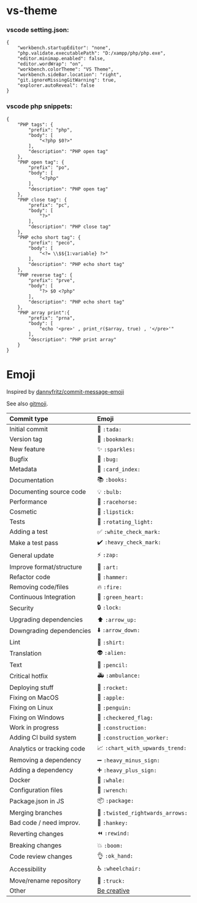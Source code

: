 # vs-theme

### vscode setting.json:
```
{
    "workbench.startupEditor": "none",
    "php.validate.executablePath": "D:/xampp/php/php.exe",
    "editor.minimap.enabled": false,
    "editor.wordWrap": "on",
    "workbench.colorTheme": "VS Theme",
    "workbench.sideBar.location": "right",
    "git.ignoreMissingGitWarning": true,
    "explorer.autoReveal": false
}
```

### vscode php snippets:
```
{
	"PHP tags": {
        "prefix": "php",
        "body": [
            "<?php $0?>"
        ],
        "description": "PHP open tag"
    },
    "PHP open tag": {
        "prefix": "po",
        "body": [
            "<?php"
        ],
        "description": "PHP open tag"
    },
    "PHP close tag": {
        "prefix": "pc",
        "body": [
            "?>"
        ],
        "description": "PHP close tag"
    },
    "PHP echo short tag": {
        "prefix": "peco",
        "body": [
            "<?= \\$${1:variable} ?>"
        ],
        "description": "PHP echo short tag"
    },
	"PHP reverse tag": {
        "prefix": "prve",
        "body": [
            "?> $0 <?php"
        ],
        "description": "PHP echo short tag"
    },    
	"PHP array print":{
		"prefix": "prna",
		"body": [
			"echo '<pre>' , print_r($array, true) , '</pre>'"
		],
		"description": "PHP print array"
	}
}
```

# Emoji
Inspired by [dannyfritz/commit-message-emoji](https://github.com/dannyfritz/commit-message-emoji)

See also [gitmoji](https://gitmoji.carloscuesta.me/).

|   Commit type              | Emoji                                         |
|:---------------------------|:----------------------------------------------|
| Initial commit             | :tada: `:tada:`                               |
| Version tag                | :bookmark: `:bookmark:`                       |
| New feature                | :sparkles: `:sparkles:`                       |
| Bugfix                     | :bug: `:bug:`                                 |
| Metadata                   | :card_index: `:card_index:`                   |
| Documentation              | :books: `:books:`                             |
| Documenting source code    | :bulb: `:bulb:`                               |
| Performance                | :racehorse: `:racehorse:`                     |
| Cosmetic                   | :lipstick: `:lipstick:`                       |
| Tests                      | :rotating_light: `:rotating_light:`           |
| Adding a test              | :white_check_mark: `:white_check_mark:`       |
| Make a test pass           | :heavy_check_mark: `:heavy_check_mark:`       |
| General update             | :zap: `:zap:`                                 |
| Improve format/structure   | :art: `:art:`                                 |
| Refactor code              | :hammer: `:hammer:`                           |
| Removing code/files        | :fire: `:fire:`                               |
| Continuous Integration     | :green_heart: `:green_heart:`                 |
| Security                   | :lock: `:lock:`                               |
| Upgrading dependencies     | :arrow_up: `:arrow_up:`                       |
| Downgrading dependencies   | :arrow_down: `:arrow_down:`                   |
| Lint                       | :shirt: `:shirt:`                             |
| Translation                | :alien: `:alien:`                             |
| Text                       | :pencil: `:pencil:`                           |
| Critical hotfix            | :ambulance: `:ambulance:`                     |
| Deploying stuff            | :rocket: `:rocket:`                           |
| Fixing on MacOS            | :apple: `:apple:`                             |
| Fixing on Linux            | :penguin: `:penguin:`                         |
| Fixing on Windows          | :checkered_flag: `:checkered_flag:`           |
| Work in progress           | :construction:  `:construction:`              |
| Adding CI build system     | :construction_worker: `:construction_worker:` |
| Analytics or tracking code | :chart_with_upwards_trend: `:chart_with_upwards_trend:` |
| Removing a dependency      | :heavy_minus_sign: `:heavy_minus_sign:`       |
| Adding a dependency        | :heavy_plus_sign: `:heavy_plus_sign:`         |
| Docker                     | :whale: `:whale:`                             |
| Configuration files        | :wrench: `:wrench:`                           |
| Package.json in JS         | :package: `:package:`                         |
| Merging branches           | :twisted_rightwards_arrows: `:twisted_rightwards_arrows:` |
| Bad code / need improv.    | :hankey: `:hankey:`                           |
| Reverting changes          | :rewind: `:rewind:`                           |
| Breaking changes           | :boom: `:boom:`                               |
| Code review changes        | :ok_hand: `:ok_hand:`                         |
| Accessibility              | :wheelchair: `:wheelchair:`                   |
| Move/rename repository     | :truck: `:truck:`                             |
| Other                      | [Be creative](http://www.emoji-cheat-sheet.com/)  |
